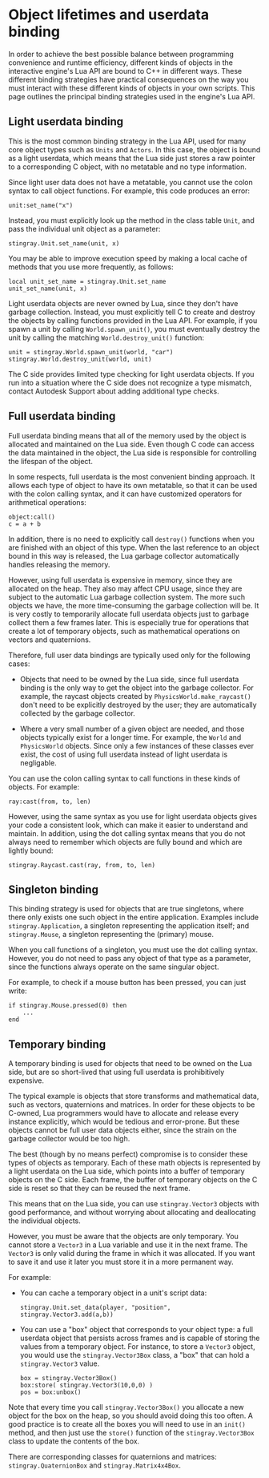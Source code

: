 # Object lifetimes and userdata binding

In order to achieve the best possible balance between programming convenience and runtime efficiency, different kinds of objects in the interactive engine's Lua API are bound to C++ in different ways. These different binding strategies have practical consequences on the way you must interact with these different kinds of objects in your own scripts. This page outlines the principal binding strategies used in the engine's Lua API.

## Light userdata binding

This is the most common binding strategy in the Lua API, used for many core object types such as `Units` and `Actors`. In this case, the object is bound as a light userdata, which means that the Lua side just stores a raw pointer to a corresponding C object, with no metatable and no type information.

Since light user data does not have a metatable, you cannot use the colon syntax to call object functions. For example, this code produces an error:

~~~{lua}
unit:set_name("x")
~~~

Instead, you must explicitly look up the method in the class table `Unit`, and pass the individual unit object as a parameter:

~~~{lua}
stingray.Unit.set_name(unit, x)
~~~

You may be able to improve execution speed by making a local cache of methods that you use more frequently, as follows:

~~~{lua}
local unit_set_name = stingray.Unit.set_name
unit_set_name(unit, x)
~~~

Light userdata objects are never owned by Lua, since they don't have garbage collection. Instead, you must explicitly tell C to create and destroy the objects by calling functions provided in the Lua API. For example, if you spawn a unit by calling `World.spawn_unit()`, you must eventually destroy the unit by calling the matching `World.destroy_unit()` function:

~~~{lua}
unit = stingray.World.spawn_unit(world, "car")
stingray.World.destroy_unit(world, unit)
~~~

The C side provides limited type checking for light userdata objects. If you run into a situation where the C side does not recognize a type mismatch, contact Autodesk Support about adding additional type checks.

## Full userdata binding

Full userdata binding means that all of the memory used by the object is allocated and maintained on the Lua side. Even though C code can access the data maintained in the object, the Lua side is responsible for controlling the lifespan of the object.

In some respects, full userdata is the most convenient binding approach. It allows each type of object to have its own metatable, so that it can be used with the colon calling syntax, and it can have customized operators for arithmetical operations:

~~~{lua}
object:call()
c = a + b
~~~

In addition, there is no need to explicitly call `destroy()` functions when you are finished with an object of this type. When the last reference to an object bound in this way is released, the Lua garbage collector automatically handles releasing the memory.

However, using full userdata is expensive in memory, since they are allocated on the heap. They also may affect CPU usage, since they are subject to the automatic Lua garbage collection system. The more such objects we have, the more time-consuming the garbage collection will be. It is very costly to temporarily allocate full userdata objects just to garbage collect them a few frames later. This is especially true for operations that create a lot of temporary objects, such as mathematical operations on vectors and quaternions.

Therefore, full user data bindings are typically used only for the following cases:

*	Objects that need to be owned by the Lua side, since full userdata binding is the only way to get the object into the garbage collector. For example, the raycast objects created by `PhysicsWorld.make_raycast()` don't need to be explicitly destroyed by the user; they are automatically collected by the garbage collector.

*	Where a very small number of a given object are needed, and those objects typically exist for a longer time. For example, the `World` and `PhysicsWorld` objects. Since only a few instances of these classes ever exist, the cost of using full userdata instead of light userdata is negligable.

You can use the colon calling syntax to call functions in these kinds of objects. For example:

~~~{lua}
ray:cast(from, to, len)
~~~

However, using the same syntax as you use for light userdata objects gives your code a consistent look, which can make it easier to understand and maintain. In addition, using the dot calling syntax means that you do not always need to remember which objects are fully bound and which are lightly bound:

~~~{lua}
stingray.Raycast.cast(ray, from, to, len)
~~~

## Singleton binding

This binding strategy is used for objects that are true singletons, where there only exists one such object in the entire application. Examples include `stingray.Application`, a singleton representing the application itself; and `stingray.Mouse`, a singleton representing the (primary) mouse.

When you call functions of a singleton, you must use the dot calling syntax. However, you do not need to pass any object of that type as a parameter, since the functions always operate on the same singular object.

For example, to check if a mouse button has been pressed, you can just write:

~~~{lua}
if stingray.Mouse.pressed(0) then
    ...
end
~~~

## Temporary binding

A temporary binding is used for objects that need to be owned on the Lua side, but are so short-lived that using full userdata is prohibitively expensive.

The typical example is objects that store transforms and mathematical data, such as vectors, quaternions and matrices. In order for these objects to be C-owned, Lua programmers would have to allocate and release every instance explicitly, which would be tedious and error-prone. But these objects cannot be full user data objects either, since the strain on the garbage collector would be too high.

The best (though by no means perfect) compromise is to consider these types of objects as temporary. Each of these math objects is represented by a light userdata on the Lua side, which points into a buffer of temporary objects on the C side. Each frame, the buffer of temporary objects on the C side is reset so that they can be reused the next frame.

This means that on the Lua side, you can use `stingray.Vector3` objects with good performance, and without worrying about allocating and deallocating the individual objects.

However, you must be aware that the objects are only temporary. You cannot store a `Vector3` in a Lua variable and use it in the next frame. The `Vector3` is only valid during the frame in which it was allocated. If you want to save it and use it later you must store it in a more permanent way.

For example:

*	You can cache a temporary object in a unit's script data:

	~~~{lua}
    stingray.Unit.set_data(player, "position", stingray.Vector3.add(a,b))
    ~~~

*	You can use a "box" object that corresponds to your object type: a full userdata object that persists across frames and is capable of storing the values from a temporary object. For instance, to store a `Vector3` object, you would use the `stingray.Vector3Box` class, a "box" that can hold a `stingray.Vector3` value.

	~~~{lua}
	box = stingray.Vector3Box()
	box:store( stingray.Vector3(10,0,0) )
	pos = box:unbox()
	~~~

Note that every time you call `stingray.Vector3Box()` you allocate a new object for the box on the heap, so you should avoid doing this too often. A good practice is to create all the boxes you will need to use in an `init()` method, and then just use the `store()` function of the `stingray.Vector3Box` class to update the contents of the box.

There are corresponding classes for quaternions and matrices: `stingray.QuaternionBox` and `stingray.Matrix4x4Box`.
